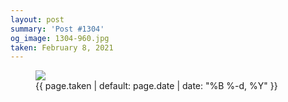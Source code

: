 ```yaml
---
layout: post
summary: 'Post #1304'
og_image: 1304-960.jpg
taken: February 8, 2021
---
```


<figure class="post">
<img sizes="(min-width: 700px) 50vw, calc(100vw - 2rem)" src="{{ site.assets_url }}/1304-480.jpg" srcset="{{ site.assets_url }}/1304-240.jpg 240w, {{ site.assets_url }}/1304-480.jpg 480w, {{ site.assets_url }}/1304-720.jpg 720w, {{ site.assets_url }}/1304-960.jpg 960w"/>
<figcaption>
<time>{{ page.taken | default: page.date | date: "%B %-d, %Y" }}</time>
</figcaption>
</figure>
